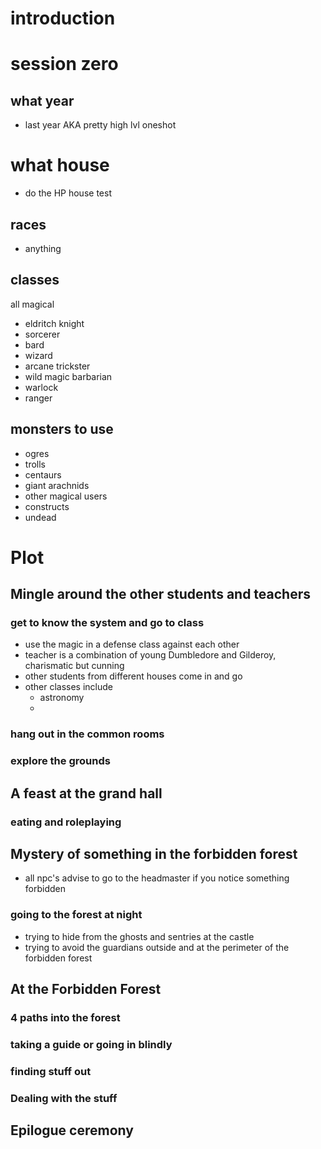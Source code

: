 # introduction
# session zero
## what year
- last year AKA pretty high lvl oneshot
# what house
- do the HP house test
## races
- anything
## classes
all magical
- eldritch knight
- sorcerer
- bard
- wizard
- arcane trickster
- wild magic barbarian
- warlock
- ranger
## monsters to use
- ogres
- trolls
- centaurs
- giant arachnids
- other magical users
- constructs
- undead
# Plot
## Mingle around the other students and teachers
### get to know the system and go to class
- use the magic in a defense class against each other 
- teacher is a combination of young Dumbledore and Gilderoy, charismatic but cunning
- other students from different houses come in and go
- other classes include
	- astronomy
	- 
### hang out in the common rooms
### explore the grounds
## A feast at the grand hall
### eating and roleplaying
## Mystery of something in the forbidden forest
- all npc's advise to go to the headmaster if you notice something forbidden
### going to the forest at night
- trying to hide from the ghosts and sentries at the castle
- trying to avoid the guardians outside and at the perimeter of the forbidden forest
## At the Forbidden Forest
### 4 paths into the forest
### taking a guide or going in blindly
### finding stuff out
### Dealing with the stuff
## Epilogue ceremony
